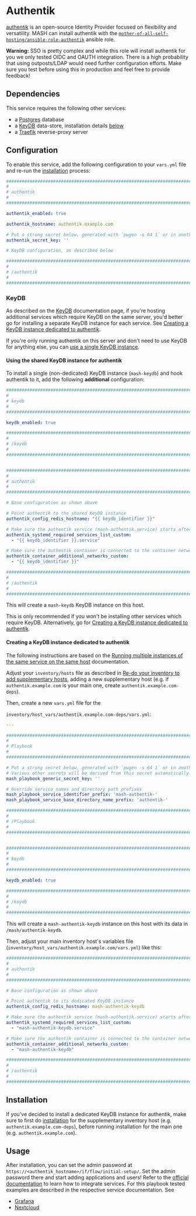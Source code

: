 # Authentik

[authentik](https://goauthentik.io/) is an open-source Identity Provider focused on flexibility and versatility. MASH can install authentik with the [`mother-of-all-self-hosting/ansible-role-authentik`](https://github.com/mother-of-all-self-hosting/ansible-role-authentik) ansible role.


**Warning:** SSO is pretty complex and while this role will install authentik for you we only tested OIDC and OAUTH integration. There is a high probability that using outposts/LDAP would need further configuration efforts. Make sure you test before using this in production and feel free to provide feedback!

## Dependencies

This service requires the following other services:

- a [Postgres](postgres.md) database
- a [KeyDB](keydb.md) data-store, installation details [below](#keydb)
- a [Traefik](traefik.md) reverse-proxy server


## Configuration

To enable this service, add the following configuration to your `vars.yml` file and re-run the [installation](../installing.md) process:

```yaml
########################################################################
#                                                                      #
# authentik                                                            #
#                                                                      #
########################################################################

authentik_enabled: true

authentik_hostname: authentik.example.com

# Put a strong secret below, generated with `pwgen -s 64 1` or in another way
authentik_secret_key: ''

# KeyDB configuration, as described below

########################################################################
#                                                                      #
# /authentik                                                           #
#                                                                      #
########################################################################
```

### KeyDB

As described on the [KeyDB](keydb.md) documentation page, if you're hosting additional services which require KeyDB on the same server, you'd better go for installing a separate KeyDB instance for each service. See [Creating a KeyDB instance dedicated to authentik](#creating-a-keydb-instance-dedicated-to-authentik).

If you're only running authentik on this server and don't need to use KeyDB for anything else, you can [use a single KeyDB instance](#using-the-shared-keydb-instance-for-authentik).

#### Using the shared KeyDB instance for authentik

To install a single (non-dedicated) KeyDB instance (`mash-keydb`) and hook authentik to it, add the following **additional** configuration:

```yaml
########################################################################
#                                                                      #
# keydb                                                                #
#                                                                      #
########################################################################

keydb_enabled: true

########################################################################
#                                                                      #
# /keydb                                                               #
#                                                                      #
########################################################################


########################################################################
#                                                                      #
# authentik                                                            #
#                                                                      #
########################################################################

# Base configuration as shown above

# Point authentik to the shared KeyDB instance
authentik_config_redis_hostname: "{{ keydb_identifier }}"

# Make sure the authentik service (mash-authentik.service) starts after the shared KeyDB service (mash-keydb.service)
authentik_systemd_required_services_list_custom:
  - "{{ keydb_identifier }}.service"

# Make sure the authentik container is connected to the container network of the shared KeyDB service (mash-keydb)
authentik_container_additional_networks_custom:
  - "{{ keydb_identifier }}"

########################################################################
#                                                                      #
# /authentik                                                           #
#                                                                      #
########################################################################
```

This will create a `mash-keydb` KeyDB instance on this host.

This is only recommended if you won't be installing other services which require KeyDB. Alternatively, go for [Creating a KeyDB instance dedicated to authentik](#creating-a-keydb-instance-dedicated-to-authentik).


#### Creating a KeyDB instance dedicated to authentik

The following instructions are based on the [Running multiple instances of the same service on the same host](../running-multiple-instances.md) documentation.

Adjust your `inventory/hosts` file as described in [Re-do your inventory to add supplementary hosts](../running-multiple-instances.md#re-do-your-inventory-to-add-supplementary-hosts), adding a new supplementary host (e.g. if `authentik.example.com` is your main one, create `authentik.example.com-deps`).

Then, create a new `vars.yml` file for the

`inventory/host_vars/authentik.example.com-deps/vars.yml`:

```yaml
---

########################################################################
#                                                                      #
# Playbook                                                             #
#                                                                      #
########################################################################

# Put a strong secret below, generated with `pwgen -s 64 1` or in another way
# Various other secrets will be derived from this secret automatically.
mash_playbook_generic_secret_key: ''

# Override service names and directory path prefixes
mash_playbook_service_identifier_prefix: 'mash-authentik-'
mash_playbook_service_base_directory_name_prefix: 'authentik-'

########################################################################
#                                                                      #
# /Playbook                                                            #
#                                                                      #
########################################################################


########################################################################
#                                                                      #
# keydb                                                                #
#                                                                      #
########################################################################

keydb_enabled: true

########################################################################
#                                                                      #
# /keydb                                                               #
#                                                                      #
########################################################################
```

This will create a `mash-authentik-keydb` instance on this host with its data in `/mash/authentik-keydb`.

Then, adjust your main inventory host's variables file (`inventory/host_vars/authentik.example.com/vars.yml`) like this:

```yaml
########################################################################
#                                                                      #
# authentik                                                            #
#                                                                      #
########################################################################

# Base configuration as shown above

# Point authentik to its dedicated KeyDB instance
authentik_config_redis_hostname: mash-authentik-keydb

# Make sure the authentik service (mash-authentik.service) starts after its dedicated KeyDB service (mash-authentik-keydb.service)
authentik_systemd_required_services_list_custom:
  - "mash-authentik-keydb.service"

# Make sure the authentik container is connected to the container network of its dedicated KeyDB service (mash-authentik-keydb)
authentik_container_additional_networks_custom:
  - "mash-authentik-keydb"

########################################################################
#                                                                      #
# /authentik                                                           #
#                                                                      #
########################################################################
```


## Installation

If you've decided to install a dedicated KeyDB instance for authentik, make sure to first do [installation](../installing.md) for the supplementary inventory host (e.g. `authentik.example.com-deps`), before running installation for the main one (e.g. `authentik.example.com`).


## Usage

After installation, you can set the admin password at `https://<authentik_hostname>/if/flow/initial-setup/`. Set the admin password there and start adding applications and users! Refer to the [official documentation](https://goauthentik.io/docs/) to learn how to integrate services. For this playbook tested examples are described in the respective service documentation. See

* [Grafana](./grafana.md#single-sign-on-authentik)
* [Nextcloud](./nextcloud.md#single-sign-on-authentik)


